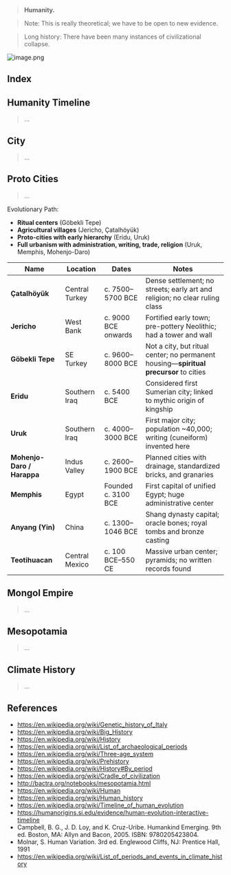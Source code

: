 > **Humanity.**
> 

> Note: This is really theoretical;  we have to be open to new evidence.
> 

> Long history: There have been many instances of civilizational collapse.
> 

![image.png](attachment:e5ef300b-5fdd-479d-b4e8-84745490a27d:image.png)

## Index

## Humanity Timeline

> …
> 

## City

> …
> 

## Proto Cities

> …
> 

Evolutionary Path:

- **Ritual centers** (Göbekli Tepe)
- **Agricultural villages** (Jericho, Çatalhöyük)
- **Proto-cities with early hierarchy** (Eridu, Uruk)
- **Full urbanism with administration, writing, trade, religion** (Uruk, Memphis, Mohenjo-Daro)

| Name | Location | Dates | Notes |
| --- | --- | --- | --- |
| **Çatalhöyük** | Central Turkey | c. 7500–5700 BCE | Dense settlement; no streets; early art and religion; no clear ruling class |
| **Jericho** | West Bank | c. 9000 BCE onwards | Fortified early town; pre-pottery Neolithic; had a tower and wall |
| **Göbekli Tepe** | SE Turkey | c. 9600–8000 BCE | Not a city, but ritual center; no permanent housing—**spiritual precursor** to cities |
| **Eridu** | Southern Iraq | c. 5400 BCE | Considered first Sumerian city; linked to mythic origin of kingship |
| **Uruk** | Southern Iraq | c. 4000–3000 BCE | First major city; population ~40,000; writing (cuneiform) invented here |
| **Mohenjo-Daro / Harappa** | Indus Valley | c. 2600–1900 BCE | Planned cities with drainage, standardized bricks, and granaries |
| **Memphis** | Egypt | Founded c. 3100 BCE | First capital of unified Egypt; huge administrative center |
| **Anyang (Yin)** | China | c. 1300–1046 BCE | Shang dynasty capital; oracle bones; royal tombs and bronze casting |
| **Teotihuacan** | Central Mexico | c. 100 BCE–550 CE | Massive urban center; pyramids; no written records found |

## Mongol Empire

> …
> 

## Mesopotamia

> …
> 

## Climate History

> …
> 

## References

- https://en.wikipedia.org/wiki/Genetic_history_of_Italy
- https://en.wikipedia.org/wiki/Big_History
- https://en.wikipedia.org/wiki/History
- https://en.wikipedia.org/wiki/List_of_archaeological_periods
- https://en.wikipedia.org/wiki/Three-age_system
- https://en.wikipedia.org/wiki/Prehistory
- https://en.wikipedia.org/wiki/History#By_period
- https://en.wikipedia.org/wiki/Cradle_of_civilization
- http://bactra.org/notebooks/mesopotamia.html
- https://en.wikipedia.org/wiki/Human
- https://en.wikipedia.org/wiki/Human_history
- https://en.wikipedia.org/wiki/Timeline_of_human_evolution
- https://humanorigins.si.edu/evidence/human-evolution-interactive-timeline
- Campbell, B. G., J. D. Loy, and K. Cruz-Uribe. Humankind Emerging. 9th ed. Boston, MA: Allyn and Bacon, 2005. ISBN: 9780205423804.
- Molnar, S. Human Variation. 3rd ed. Englewood Cliffs, NJ: Prentice Hall, 1991
- https://en.wikipedia.org/wiki/List_of_periods_and_events_in_climate_history